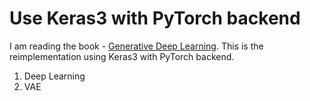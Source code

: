 # Use Keras3 with PyTorch backend

I am reading the book - [Generative Deep Learning](https://github.com/davidADSP/Generative_Deep_Learning_2nd_Edition).
This is the reimplementation using Keras3 with PyTorch backend.

1. Deep Learning
2. VAE


